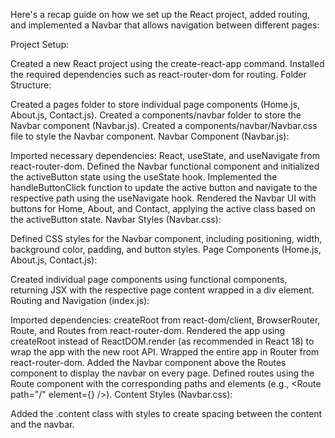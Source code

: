 Here's a recap guide on how we set up the React project, added routing, and implemented a Navbar that allows navigation between different pages:

Project Setup:

Created a new React project using the create-react-app command.
Installed the required dependencies such as react-router-dom for routing.
Folder Structure:

Created a pages folder to store individual page components (Home.js, About.js, Contact.js).
Created a components/navbar folder to store the Navbar component (Navbar.js).
Created a components/navbar/Navbar.css file to style the Navbar component.
Navbar Component (Navbar.js):

Imported necessary dependencies: React, useState, and useNavigate from react-router-dom.
Defined the Navbar functional component and initialized the activeButton state using the useState hook.
Implemented the handleButtonClick function to update the active button and navigate to the respective path using the useNavigate hook.
Rendered the Navbar UI with buttons for Home, About, and Contact, applying the active class based on the activeButton state.
Navbar Styles (Navbar.css):

Defined CSS styles for the Navbar component, including positioning, width, background color, padding, and button styles.
Page Components (Home.js, About.js, Contact.js):

Created individual page components using functional components, returning JSX with the respective page content wrapped in a div element.
Routing and Navigation (index.js):

Imported dependencies: createRoot from react-dom/client, BrowserRouter, Route, and Routes from react-router-dom.
Rendered the app using createRoot instead of ReactDOM.render (as recommended in React 18) to wrap the app with the new root API.
Wrapped the entire app in Router from react-router-dom.
Added the Navbar component above the Routes component to display the navbar on every page.
Defined routes using the Route component with the corresponding paths and elements (e.g., <Route path="/" element={<Home />} />).
Content Styles (Navbar.css):

Added the .content class with styles to create spacing between the content and the navbar.